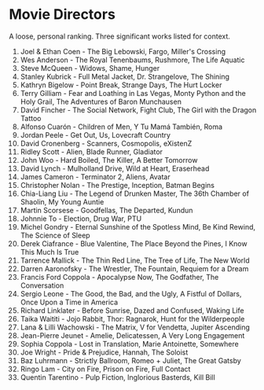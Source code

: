 # Movie Directors

A loose, personal ranking. Three significant works listed for context.

1. Joel & Ethan Coen - The Big Lebowski, Fargo, Miller's Crossing
1. Wes Anderson - The Royal Tenenbaums, Rushmore, The Life Aquatic
1. Steve McQueen - Widows, Shame, Hunger
1. Stanley Kubrick - Full Metal Jacket, Dr. Strangelove, The Shining
1. Kathryn Bigelow - Point Break, Strange Days, The Hurt Locker
1. Terry Gilliam - Fear and Loathing in Las Vegas, Monty Python and the Holy Grail, The Adventures of Baron Munchausen
1. David Fincher - The Social Network, Fight Club, The Girl with the Dragon Tattoo
1. Alfonso Cuarón - Children of Men, Y Tu Mamá También, Roma
1. Jordan Peele - Get Out, Us, Lovecraft Country
1. David Cronenberg - Scanners, Cosmopolis, eXistenZ
1. Ridley Scott - Alien, Blade Runner, Gladiator
1. John Woo - Hard Boiled, The Killer, A Better Tomorrow
1. David Lynch - Mulholland Drive, Wild at Heart, Eraserhead
1. James Cameron - Terminator 2, Aliens, Avatar
1. Christopher Nolan - The Prestige, Inception, Batman Begins
1. Chia-Liang Liu - The Legend of Drunken Master, The 36th Chamber of Shaolin, My Young Auntie
1. Martin Scorsese - Goodfellas, The Departed, Kundun
1. Johnnie To - Election, Drug War, PTU
1. Michel Gondry - Eternal Sunshine of the Spotless Mind, Be Kind Rewind, The Science of Sleep
1. Derek Ciafrance - Blue Valentine, The Place Beyond the Pines, I Know This Much Is True
1. Tarrence Mallick - The Thin Red Line, The Tree of Life, The New World
1. Darren Aaronofsky - The Wrestler, The Fountain, Requiem for a Dream
1. Francis Ford Coppola - Apocalypse Now, The Godfather, The Conversation
1. Sergio Leone - The Good, the Bad, and the Ugly, A Fistful of Dollars, Once Upon a Time in America
1. Richard Linklater - Before Sunrise, Dazed and Confused, Waking Life
1. Taika Waititi - Jojo Rabbit, Thor: Ragnarok, Hunt for the Wilderpeople
1. Lana & Lilli Wachowski - The Matrix, V for Vendetta, Jupiter Ascending
1. Jean-Pierre Jeunet - Amelie, Delicatessen, A Very Long Engagement
1. Sophia Coppola - Lost in Translation, Marie Antoinette, Somewhere
1. Joe Wright - Pride & Prejudice, Hannah, The Soloist
1. Baz Luhrmann - Strictly Ballroom, Romeo + Juliet, The Great Gatsby
1. Ringo Lam - City on Fire, Prison on Fire, Full Contact
1. Quentin Tarentino - Pulp Fiction, Inglorious Basterds, Kill Bill
